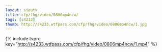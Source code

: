```yaml
--- 
layout: sieutv
title: cfp/fhg/video/0806mp4ncw/
tags: [s4233]
thumb: http://s4233.wtfpass.com/cfp/fhg/video/0806mp4ncw/1.jpg
---
```

{% include tvpro key="http://s4233.wtfpass.com/cfp/fhg/video/0806mp4ncw/1.mp4" %} 
